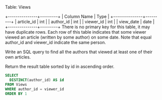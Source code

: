 Table: Views

+---------------+---------+
| Column Name   | Type    |
+---------------+---------+
| article_id    | int     |
| author_id     | int     |
| viewer_id     | int     |
| view_date     | date    |
+---------------+---------+
There is no primary key for this table, it may have duplicate rows.
Each row of this table indicates that some viewer viewed an article (written by some author) on some date. 
Note that equal author_id and viewer_id indicate the same person.

 

Write an SQL query to find all the authors that viewed at least one of their own articles.

Return the result table sorted by id in ascending order.

```sql
SELECT
  DISTINCT(author_id) AS id
FROM Views
WHERE author_id = viewer_id
ORDER BY 1
```



